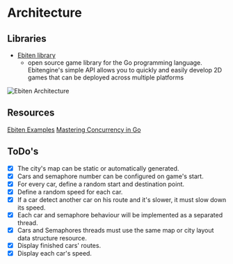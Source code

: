 # Architecture

## Libraries

- [Ebiten library](https://ebiten.org/)
  - open source game library for the Go programming language. Ebitengine's simple API allows you to quickly and easily develop 2D games that can be deployed across multiple platforms

![Ebiten Architecture](https://camo.githubusercontent.com/674c4bb22fc289ea4584cb355090516c915ad544ade00c1bf86414e655b49147/68747470733a2f2f65626974656e2e6f72672f696d616765732f6f76657276696577322e312e706e67)

## Resources

[Ebiten Examples](https://ebiten.org/examples/flappy.html)
[Mastering Concurrency in Go](https://www.educative.io/courses/mastering-concurrency-in-go)

## ToDo's

- [x] The city's map can be static or automatically generated.
- [x] Cars and semaphore number can be configured on game's start.
- [x] For every car, define a random start and destination point.
- [x] Define a random speed for each car.
- [x] If a car detect another car on his route and it's slower, it must slow down its speed.
- [x] Each car and semaphore behaviour will be implemented as a separated thread.
- [x] Cars and Semaphores threads must use the same map or city layout data structure resource.
- [x] Display finished cars' routes.
- [x] Display each car's speed.
